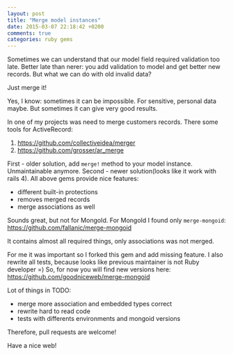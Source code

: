 ```yaml
---
layout: post
title: "Merge model instances"
date: 2015-03-07 22:18:42 +0200
comments: true
categories: ruby gems
---
```


Sometimes we can understand that our model field required validation too late. Better late than nerer: you add validation to model and get better new records. But what we can do with old invalid data? 

Just merge it!

Yes, I know: sometimes it can be impossible. For sensitive, personal data maybe. But sometimes it can give very good results.

In one of my projects was need to merge customers records. There some tools for ActiveRecord:

<!--more-->

1. https://github.com/collectiveidea/merger
2. https://github.com/grosser/ar_merge

First - older solution, add `merge!` method to your model instance. Unmaintainable anymore.
Second - newer solution(looks like it work with rails 4).
All above gems provide nice features:
- different built-in protections
- removes merged records
- merge associations as well

Sounds great, but not for MongoId. For MongoId I found only `merge-mongoid`:
https://github.com/fallanic/merge-mongoid

It contains almost all required things, only associations was not merged.

For me it was important so I forked this gem and add missing feature. I also rewrite all tests, because looks like previous maintainer is not Ruby developer =)
So, for now you will find new versions here: https://github.com/goodniceweb/merge-mongoid

Lot of things in TODO:
- merge more association and embedded types correct
- rewrite hard to read code
- tests with differents environments and mongoid versions

Therefore, pull requests are welcome!

Have a nice web!
